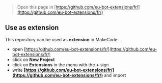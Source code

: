 
> Open this page in [https://github.com/eu-bot-extensions/fr/](https://github.com/eu-bot-extensions/fr/)

## Use as extension

This repository can be used as **extension** in MakeCode.

* open [https://github.com/eu-bot-extensions/fr/](https://github.com/eu-bot-extensions/fr/)
* click on **New Project**
* click on **Extensions** in the menu with the **+** sign
* write **[https://github.com/eu-bot-extensions/fr/](https://github.com/eu-bot-extensions/fr/)** and import

